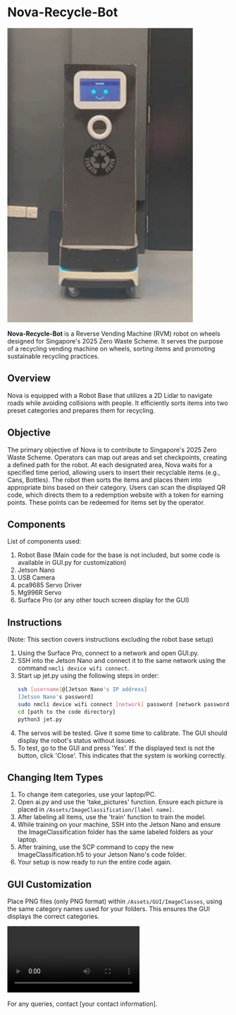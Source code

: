 # Nova-Recycle-Bot

![Nova-Recycle-Bot](Demo/Nova-Recycle-Bot.jpg)

**Nova-Recycle-Bot** is a Reverse Vending Machine (RVM) robot on wheels designed for Singapore's 2025 Zero Waste Scheme. It serves the purpose of a recycling vending machine on wheels, sorting items and promoting sustainable recycling practices.

## Overview

Nova is equipped with a Robot Base that utilizes a 2D Lidar to navigate roads while avoiding collisions with people. It efficiently sorts items into two preset categories and prepares them for recycling.

## Objective

The primary objective of Nova is to contribute to Singapore's 2025 Zero Waste Scheme. Operators can map out areas and set checkpoints, creating a defined path for the robot. At each designated area, Nova waits for a specified time period, allowing users to insert their recyclable items (e.g., Cans, Bottles). The robot then sorts the items and places them into appropriate bins based on their category. Users can scan the displayed QR code, which directs them to a redemption website with a token for earning points. These points can be redeemed for items set by the operator.

## Components

List of components used:
1. Robot Base (Main code for the base is not included, but some code is available in GUI.py for customization)
2. Jetson Nano
3. USB Camera
4. pca9685 Servo Driver
5. Mg996R Servo
6. Surface Pro (or any other touch screen display for the GUI)

## Instructions

(Note: This section covers instructions excluding the robot base setup)

1. Using the Surface Pro, connect to a network and open GUI.py.
2. SSH into the Jetson Nano and connect it to the same network using the command `nmcli device wifi connect`.
3. Start up jet.py using the following steps in order:
    ```bash
    ssh [username]@[Jetson Nano's IP address]
    [Jetson Nano's password]
    sudo nmcli device wifi connect [network] password [network password]
    cd [path to the code directory]
    python3 jet.py
    ```
4. The servos will be tested. Give it some time to calibrate. The GUI should display the robot's status without issues.
5. To test, go to the GUI and press 'Yes'. If the displayed text is not the button, click 'Close'. This indicates that the system is working correctly.

## Changing Item Types

1. To change item categories, use your laptop/PC.
2. Open ai.py and use the 'take_pictures' function. Ensure each picture is placed in `/Assets/ImageClassification/[label name]`.
3. After labeling all items, use the 'train' function to train the model.
4. While training on your machine, SSH into the Jetson Nano and ensure the ImageClassification folder has the same labeled folders as your laptop.
5. After training, use the SCP command to copy the new ImageClassification.h5 to your Jetson Nano's code folder.
6. Your setup is now ready to run the entire code again.

## GUI Customization

Place PNG files (only PNG format) within `/Assets/GUI/ImageClasses`, using the same category names used for your folders. This ensures the GUI displays the correct categories.

![GUI Preview](Demo/GUI-Intro.mp4)

For any queries, contact [your contact information].

